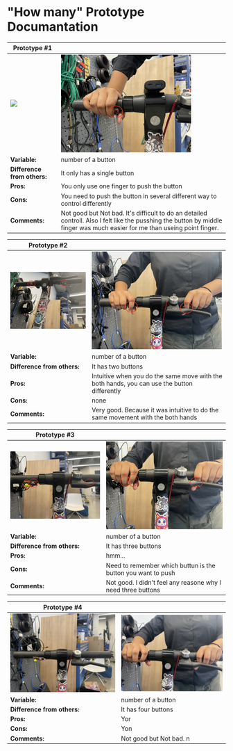 # "How many" Prototype Documantation


| Prototype #1 |  |
|---------------|----------------|
| <img src="./asset/img/IMG_8482.JPG" width="300"> |  <img src="./asset/img/IMG_8483.JPG" width="300"> |
| **Variable:** | number of a button  
| **Difference from others:** | It only has a single button  |
| **Pros:** | You only use one finger to push the button |
| **Cons:** | You need to push the button in several different way to control differently |
| **Comments:** | Not good but Not bad. It's difficult to do an detailed controll. Also I felt like the pusshing the button by middle finger was much easier for me than useing point finger. |

| Prototype #2 |  |
|---------------|----------------|
| <img src="./asset/img/IMG_8495.JPG" width="300"> |  <img src="./asset/img/IMG_8509.JPG" width="300"> |
| **Variable:** | number of a button  
| **Difference from others:** | It has two buttons  |
| **Pros:** | Intuitive when you do the same move with the both hands, you can use the button differently |
| **Cons:** | none |
| **Comments:** | Very good. Because it was intuitive to do the same movement with the both hands |


| Prototype #3 |  |
|---------------|----------------|
| <img src="./asset/img/IMG_8513.JPG" width="300"> |  <img src="./asset/img/IMG_8515.JPG" width="300"> |
| **Variable:** | number of a button  |
| **Difference from others:** | It has three buttons  |
| **Pros:** | hmm... |
| **Cons:** | Need to remember which buttun is the button you want to push |
| **Comments:** | Not good. I didn't feel any reasone why I need three buttons |

| Prototype #4 |  |
|---------------|----------------|
| <img src="./asset/img/IMG_8519.JPG" width="300"> |  <img src="./asset/img/IMG_8524.JPG" width="300"> |
| **Variable:** | number of a button  |
| **Difference from others:** | It has four buttons  |
| **Pros:** | Yor |
| **Cons:** | Yon |
| **Comments:** | Not good but Not bad. n |




